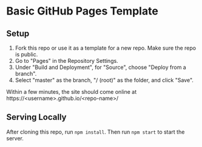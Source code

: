 # Basic GitHub Pages Template

## Setup

1. Fork this repo or use it as a template for a new repo. Make sure the repo is public.
2. Go to "Pages" in the Repository Settings.
3. Under "Build and Deployment", for "Source", choose "Deploy from a branch".
4. Select "master" as the branch, "/ (root)" as the folder, and click "Save".

Within a few minutes, the site should come online at https://\<username\>.github.io/\<repo-name\>/

## Serving Locally

After cloning this repo, run `npm install`. Then run `npm start` to start the server.
